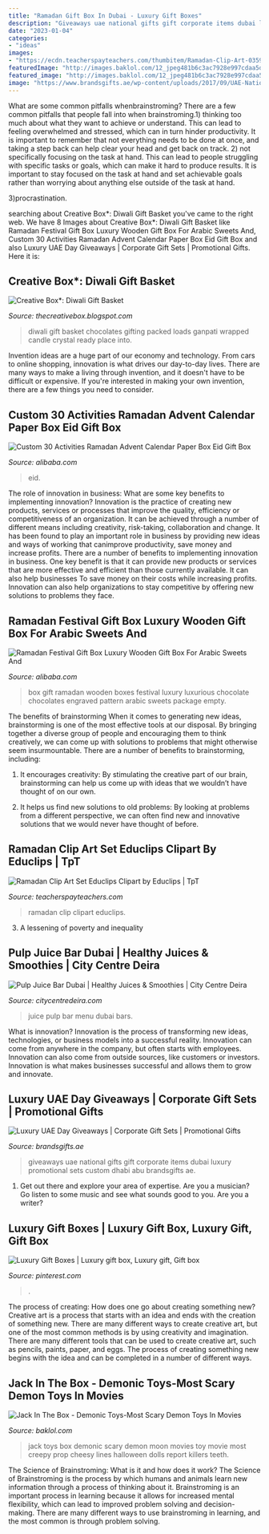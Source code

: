 ```yaml
---
title: "Ramadan Gift Box In Dubai - Luxury Gift Boxes"
description: "Giveaways uae national gifts gift corporate items dubai luxury promotional sets custom dhabi abu brandsgifts ae"
date: "2023-01-04"
categories:
- "ideas"
images:
- "https://ecdn.teacherspayteachers.com/thumbitem/Ramadan-Clip-Art-035953400-1383223018-1553250192/original-952562-1.jpg"
featuredImage: "http://images.baklol.com/12_jpeg481b6c3ac7928e997cdaa5d205088c6e.jpeg"
featured_image: "http://images.baklol.com/12_jpeg481b6c3ac7928e997cdaa5d205088c6e.jpeg"
image: "https://www.brandsgifts.ae/wp-content/uploads/2017/09/UAE-National-Day-Gift-Set-Custom-Corporate-Gifts-National-Day-Giveaways-Promotional-Gift-Items-Dubai-Abu-Dhabi-Supplier-www.brandsgifts.ae_.jpg"
---
```



What are some common pitfalls whenbrainstroming?
There are a few common pitfalls that people fall into when brainstroming.1) thinking too much about what they want to achieve or understand. This can lead to feeling overwhelmed and stressed, which can in turn hinder productivity. It is important to remember that not everything needs to be done at once, and taking a step back can help clear your head and get back on track.
2) not specifically focusing on the task at hand. This can lead to people struggling with specific tasks or goals, which can make it hard to produce results. It is important to stay focused on the task at hand and set achievable goals rather than worrying about anything else outside of the task at hand.

3)procrastination.

	

		
searching about Creative Box*: Diwali Gift Basket you've came to the right web. We have 8 Images about Creative Box*: Diwali Gift Basket like Ramadan Festival Gift Box Luxury Wooden Gift Box For Arabic Sweets And, Custom 30 Activities Ramadan Advent Calendar Paper Box Eid Gift Box and also Luxury UAE Day Giveaways | Corporate Gift Sets | Promotional Gifts. Here it is:
		
    
## Creative Box*: Diwali Gift Basket

<img loading=lazy src="http://4.bp.blogspot.com/_MJ42Ga_yP9E/TM6rsiGVLBI/AAAAAAAABU4/LOuPQH2U4Fc/s1600/Diwali+Basket1+Final.jpg" onerror="this.onerror=null;this.src='https://tse4.mm.bing.net/th?id=OIP.PYcnRE1ts6G4nLJZYGKziAHaDW&amp;pid=15.1';" alt="Creative Box*: Diwali Gift Basket">

_Source: thecreativebox.blogspot.com_

>diwali gift basket chocolates gifting packed loads ganpati wrapped candle crystal ready place into. 

	

Invention ideas are a huge part of our economy and technology. From cars to online shopping, innovation is what drives our day-to-day lives. There are many ways to make a living through invention, and it doesn't have to be difficult or expensive. If you're interested in making your own invention, there are a few things you need to consider.

    
## Custom 30 Activities Ramadan Advent Calendar Paper Box Eid Gift Box

<img loading=lazy src="https://sc01.alicdn.com/kf/He5c1fe89362e4f388e238061ca6fb78dz.jpg" onerror="this.onerror=null;this.src='https://tse3.mm.bing.net/th?id=OIP.-atvjZS5RsFhfYYDCo0OOQHaHa&amp;pid=15.1';" alt="Custom 30 Activities Ramadan Advent Calendar Paper Box Eid Gift Box">

_Source: alibaba.com_

>eid. 

	

The role of innovation in business: What are some key benefits to implementing innovation?
Innovation is the practice of creating new products, services or processes that improve the quality, efficiency or competitiveness of an organization. It can be achieved through a number of different means including creativity, risk-taking, collaboration and change. It has been found to play an important role in business by providing new ideas and ways of working that canimprove productivity, save money and increase profits.
There are a number of benefits to implementing innovation in business. One key benefit is that it can provide new products or services that are more effective and efficient than those currently available. It can also help businesses To save money on their costs while increasing profits. Innovation can also help organizations to stay competitive by offering new solutions to problems they face.

    
## Ramadan Festival Gift Box Luxury Wooden Gift Box For Arabic Sweets And

<img loading=lazy src="https://sc02.alicdn.com/kf/HTB1oQZ8NpXXXXXvXpXXq6xXFXXXH/225711215/HTB1oQZ8NpXXXXXvXpXXq6xXFXXXH.jpg" onerror="this.onerror=null;this.src='https://tse2.mm.bing.net/th?id=OIP.Inbv5uSqZDKjTGtc32eh_AHaFa&amp;pid=15.1';" alt="Ramadan Festival Gift Box Luxury Wooden Gift Box For Arabic Sweets And">

_Source: alibaba.com_

>box gift ramadan wooden boxes festival luxury luxurious chocolate chocolates engraved pattern arabic sweets package empty. 

	

The benefits of brainstorming
When it comes to generating new ideas, brainstorming is one of the most effective tools at our disposal. By bringing together a diverse group of people and encouraging them to think creatively, we can come up with solutions to problems that might otherwise seem insurmountable.
There are a number of benefits to brainstorming, including:

1. It encourages creativity: By stimulating the creative part of our brain, brainstorming can help us come up with ideas that we wouldn’t have thought of on our own.

2. It helps us find new solutions to old problems: By looking at problems from a different perspective, we can often find new and innovative solutions that we would never have thought of before.


    
## Ramadan Clip Art Set Educlips Clipart By Educlips | TpT

<img loading=lazy src="https://ecdn.teacherspayteachers.com/thumbitem/Ramadan-Clip-Art-035953400-1383223018-1553250192/original-952562-1.jpg" onerror="this.onerror=null;this.src='https://tse2.mm.bing.net/th?id=OIP.WXC9qdPL9fL_kUx7rspz7wAAAA&amp;pid=15.1';" alt="Ramadan Clip Art Set Educlips Clipart by Educlips | TpT">

_Source: teacherspayteachers.com_

>ramadan clip clipart educlips. 

	

3. A lessening of poverty and inequality 

    
## Pulp Juice Bar Dubai | Healthy Juices &amp; Smoothies | City Centre Deira

<img loading=lazy src="https://b.zmtcdn.com/data/menus/497/201497/f9fdfef899295c7200f0f8db77cf25ed.jpg" onerror="this.onerror=null;this.src='https://tse1.mm.bing.net/th?id=OIP.WcX_Z8yes3t8oOLNLV5eAQHaFK&amp;pid=15.1';" alt="Pulp Juice Bar Dubai | Healthy Juices &amp; Smoothies | City Centre Deira">

_Source: citycentredeira.com_

>juice pulp bar menu dubai bars. 

	

What is innovation?
Innovation is the process of transforming new ideas, technologies, or business models into a successful reality. Innovation can come from anywhere in the company, but often starts with employees. Innovation can also come from outside sources, like customers or investors. Innovation is what makes businesses successful and allows them to grow and innovate.

    
## Luxury UAE Day Giveaways | Corporate Gift Sets | Promotional Gifts

<img loading=lazy src="https://www.brandsgifts.ae/wp-content/uploads/2017/09/UAE-National-Day-Gift-Set-Custom-Corporate-Gifts-National-Day-Giveaways-Promotional-Gift-Items-Dubai-Abu-Dhabi-Supplier-www.brandsgifts.ae_.jpg" onerror="this.onerror=null;this.src='https://tse1.mm.bing.net/th?id=OIP.HITUUMKc4F9Eie5k4_xGwwHaHa&amp;pid=15.1';" alt="Luxury UAE Day Giveaways | Corporate Gift Sets | Promotional Gifts">

_Source: brandsgifts.ae_

>giveaways uae national gifts gift corporate items dubai luxury promotional sets custom dhabi abu brandsgifts ae. 

	

1. Get out there and explore your area of expertise. Are you a musician? Go listen to some music and see what sounds good to you. Are you a writer?

    
## Luxury Gift Boxes | Luxury Gift Box, Luxury Gift, Gift Box

<img loading=lazy src="https://i.pinimg.com/originals/24/c5/00/24c500323c19211f66b36ffb3e2636bc.jpg" onerror="this.onerror=null;this.src='https://tse2.mm.bing.net/th?id=OIP.HdbRfpfTsQJo0f0ycfMPuwHaJ4&amp;pid=15.1';" alt="Luxury Gift Boxes | Luxury gift box, Luxury gift, Gift box">

_Source: pinterest.com_

>. 

	

The process of creating: How does one go about creating something new?
Creative art is a process that starts with an idea and ends with the creation of something new. There are many different ways to create creative art, but one of the most common methods is by using creativity and imagination. There are many different tools that can be used to create creative art, such as pencils, paints, paper, and eggs. The process of creating something new begins with the idea and can be completed in a number of different ways.

    
## Jack In The Box - Demonic Toys-Most Scary Demon Toys In Movies

<img loading=lazy src="http://images.baklol.com/12_jpeg481b6c3ac7928e997cdaa5d205088c6e.jpeg" onerror="this.onerror=null;this.src='https://tse3.mm.bing.net/th?id=OIP.g6l6wni0aamkE5Dls6X3fwHaJ4&amp;pid=15.1';" alt="Jack In The Box - Demonic Toys-Most Scary Demon Toys In Movies">

_Source: baklol.com_

>jack toys box demonic scary demon moon movies toy movie most creepy prop cheesy lines halloween dolls report killers teeth. 

	

The Science of Brainstroming: What is it and how does it work?
The Science of Brainstroming is the process by which humans and animals learn new information through a process of thinking about it. Brainstroming is an important process in learning because it allows for increased mental flexibility, which can lead to improved problem solving and decision-making. There are many different ways to use brainstroming in learning, and the most common is through problem solving.

